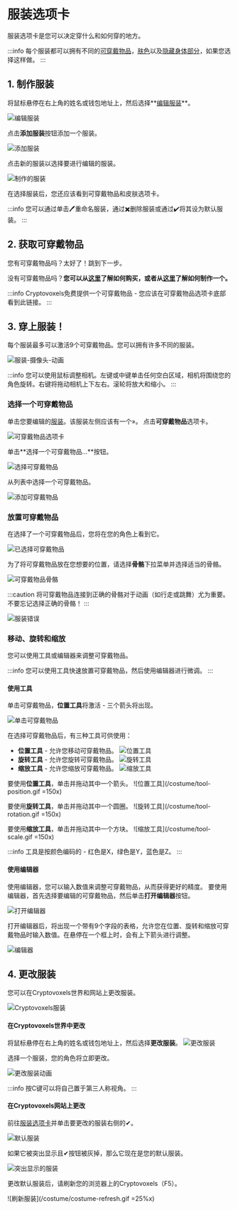 # 服装选项卡

服装选项卡是您可以决定穿什么和如何穿的地方。

:::info
每个服装都可以拥有不同的[可穿戴物品](/docs/Player_customization/Buy-a-Wearable)，[肤色](/docs/Player_customization/Avatar_skin)以及[隐藏身体部分](/docs/Player_customization/Avatar_skin#transparent-body-part)，如果您选择这样做。
:::

## 1. 制作服装
将鼠标悬停在右上角的姓名或钱包地址上，然后选择**[编辑服装](https://www.cryptovoxels.com/account/costumes)**。

![编辑服装](/costume/edit-costume.png)

点击**添加服装**按钮添加一个服装。

![添加服装](/costume/add-costume.png)

点击新的服装以选择要进行编辑的服装。

![制作的服装](/costume/costume-made.png)

在选择服装后，您还应该看到可穿戴物品和皮肤选项卡。

:::info
您可以通过单击🖊重命名服装，通过✖删除服装或通过✔将其设为默认服装。
:::

## 2. 获取可穿戴物品
您有可穿戴物品吗？太好了！跳到下一步。

没有可穿戴物品吗？**您可以从[这里](/docs/Player_customization/Buy-a-Wearable)了解如何购买，或者从[这里](/docs/Player_customization/Create_a_wearable)了解如何制作一个。**

:::info
Cryptovoxels免费提供一个可穿戴物品 - 您应该在可穿戴物品选项卡底部看到此链接。
:::

## 3. 穿上服装！
每个服装最多可以激活9个可穿戴物品。您可以拥有许多不同的服装。

![服装-摄像头-动画](/costume/costume-camera-ani.gif)

:::info
您可以使用鼠标调整相机。左键或中键单击任何空白区域，相机将围绕您的角色旋转。右键将拖动相机上下左右。滚轮将放大和缩小。
:::

### 选择一个可穿戴物品
单击您要编辑的[服装](https://www.cryptovoxels.com/account/costumes)。该服装左侧应该有一个»。
点击**可穿戴物品**选项卡。

![可穿戴物品选项卡](/costume/wearables-tab.png)

单击**选择一个可穿戴物品...**按钮。

![选择可穿戴物品](/costume/select-wearable.png)

从列表中选择一个可穿戴物品。

![添加可穿戴物品](/costume/add-wearable.png)

### 放置可穿戴物品
在选择了一个可穿戴物品后，您将在您的角色上看到它。

![已选择可穿戴物品](/costume/wearable-selected.png)

为了将可穿戴物品放在您想要的位置，请选择**骨骼**下拉菜单并选择适当的骨骼。

![可穿戴物品骨骼](/costume/wearable-bone.png)

:::caution
将可穿戴物品连接到正确的骨骼对于动画（如行走或跳舞）尤为重要。不要忘记选择正确的骨骼！
:::

![服装错误](/costume/costume-wrong.gif)

### 移动、旋转和缩放
您可以使用工具或编辑器来调整可穿戴物品。

:::info
您可以使用工具快速放置可穿戴物品，然后使用编辑器进行微调。
:::

#### 使用工具
单击可穿戴物品，**位置工具**将激活 - 三个箭头将出现。

![单击可穿戴物品](/costume/wearable-clicked.png)

在选择可穿戴物品后，有三种工具可供使用：
- **位置工具** - 允许您移动可穿戴物品。
![位置工具](/costume/tool-pos.png) 
- **旋转工具** - 允许您旋转可穿戴物品。
![旋转工具](/costume/tool-rot.png) 
- **缩放工具** - 允许您缩放可穿戴物品。
![缩放工具](/costume/tool-scale.png) 

要使用**位置工具**，单击并拖动其中一个箭头。
![位置工具](/costume/tool-position.gif =150x)

要使用**旋转工具**，单击并拖动其中一个圆圈。
![旋转工具](/costume/tool-rotation.gif =150x)

要使用**缩放工具**，单击并拖动其中一个方块。
![缩放工具](/costume/tool-scale.gif =150x)

:::info
工具是按颜色编码的 - 红色是X，绿色是Y，蓝色是Z。
:::

#### 使用编辑器
使用编辑器，您可以输入数值来调整可穿戴物品，从而获得更好的精度。
要使用编辑器，首先选择要编辑的可穿戴物品，然后单击**打开编辑器**按钮。

![打开编辑器](/costume/open-editor.png)

打开编辑器后，将出现一个带有9个字段的表格，允许您在位置、旋转和缩放可穿戴物品时输入数值。在悬停在一个框上时，会有上下箭头进行调整。

![编辑器](/costume/editor.png)

## 4. 更改服装


您可以在Cryptovoxels世界和网站上更改服装。

![Cryptovoxels服装](/costume/vox-man.png)

#### 在Cryptovoxels世界中更改
将鼠标悬停在右上角的姓名或钱包地址上，然后选择**更改服装**。
![更改服装](/costume/costume-change1.png)

选择一个服装，您的角色将立即更改。

![更改服装动画](/costume/costume-change-ani.gif)

:::info
按C键可以将自己置于第三人称视角。
:::

#### 在Cryptovoxels网站上更改
前往[服装选项卡](https://www.cryptovoxels.com/account/costumes)并单击要更改的服装右侧的✔。

![默认服装](/costume/costume-default.png)

如果它被突出显示且✔按钮被灰掉，那么它现在是您的默认服装。

![突出显示的服装](/costume/costume-highlighted.png)

更改默认服装后，请刷新您的浏览器上的Cryptovoxels（F5）。

![刷新服装](/costume/costume-refresh.gif =25%x)